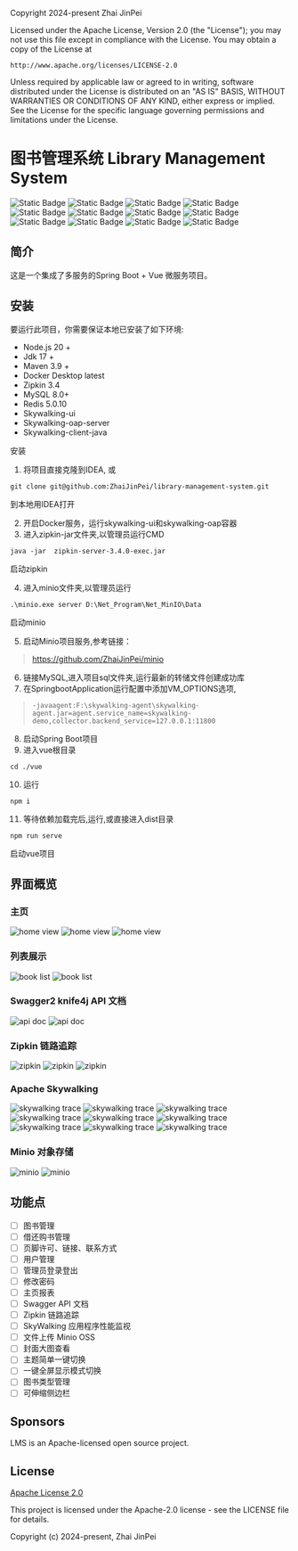 Copyright 2024-present Zhai JinPei

Licensed under the Apache License, Version 2.0 (the "License");
you may not use this file except in compliance with the License.
You may obtain a copy of the License at

    http://www.apache.org/licenses/LICENSE-2.0

Unless required by applicable law or agreed to in writing, software
distributed under the License is distributed on an "AS IS" BASIS,
WITHOUT WARRANTIES OR CONDITIONS OF ANY KIND, either express or implied.
See the License for the specific language governing permissions and
limitations under the License.

# 图书管理系统 Library Management System

![Static Badge](https://img.shields.io/badge/vue-v2.6.14-green)
![Static Badge](https://img.shields.io/badge/vue_router-v3.5.1-green)
![Static Badge](https://img.shields.io/badge/npm-v10.2.3-purple)
![Static Badge](https://img.shields.io/badge/redis-v5.0.10-yellow)
![Static Badge](https://img.shields.io/badge/spring_boot-v2.7.7-green)
![Static Badge](https://img.shields.io/badge/mysql-v8.0-blue)
![Static Badge](https://img.shields.io/badge/license-apache_2.0-%2356c606)
![Static Badge](https://img.shields.io/badge/maven-v3.9.4-red)
![Static Badge](https://img.shields.io/badge/zipkin-v3.4.0-red)
![Static Badge](https://img.shields.io/badge/element_ui-v2.15.12-green)
![Static Badge](https://img.shields.io/badge/badge-https://shields.io/badges-%235387c6)
![Static Badge](https://img.shields.io/badge/author-Zhai_JinPei-%2300a2c6)

## 简介

这是一个集成了多服务的Spring Boot + Vue 微服务项目。

## 安装

要运行此项目，你需要保证本地已安装了如下环境:

- Node.js 20 +
- Jdk 17 +
- Maven 3.9 +
- Docker Desktop latest
- Zipkin 3.4
- MySQL 8.0+
- Redis 5.0.10
- Skywalking-ui
- Skywalking-oap-server
- Skywalking-client-java

安装

1. 将项目直接克隆到IDEA, 或

```shell
git clone git@github.com:ZhaiJinPei/library-management-system.git
``` 

到本地用IDEA打开

2. 开启Docker服务，运行skywalking-ui和skywalking-oap容器
3. 进入zipkin-jar文件夹,以管理员运行CMD

```shell
java -jar  zipkin-server-3.4.0-exec.jar
```

启动zipkin

4. 进入minio文件夹,以管理员运行

```shell
.\minio.exe server D:\Net_Program\Net_MinIO\Data
```

启动minio

5. 启动Minio项目服务,参考链接：

> https://github.com/ZhaiJinPei/minio

6. 链接MySQL,进入项目sql文件夹,运行最新的转储文件创建成功库
7. 在SpringbootApplication运行配置中添加VM_OPTIONS选项,

> `-javaagent:F:\skywalking-agent\skywalking-agent.jar=agent.service_name=skywalking-demo,collector.backend_service=127.0.0.1:11800 `

8. 启动Spring Boot项目
9. 进入vue根目录

```shell
cd ./vue
```

10. 运行

```shell
npm i
```

11. 等待依赖加载完后,运行,或直接进入dist目录

```shell
npm run serve
```

启动vue项目

## 界面概览

### 主页

<img src="images/views/homen.png" alt="home view">

<img src="images/views/HomeView.png" alt="home view">

<img src="images/darkth.png" alt="home view">

### 列表展示

<img src="images/views/bookList.png" alt="book list">

<img src="images/views/categoryList.png" alt="book list">

### Swagger2 knife4j API 文档

<img src="images/views/apidocs.png" alt="api doc">

<img src="images/apitest.png" alt="api doc">

### Zipkin 链路追踪

<img src="images/zipkin.png" alt="zipkin">

<img src="images/zipkin2.png" alt="zipkin">

<img src="images/views/zipkintrace.png" alt="zipkin">

### Apache Skywalking

<img src="images/views/skywalkingtrace.png" alt="skywalking trace">

<img src="images/apdex.png" alt="skywalking trace">

<img src="images/strace.png" alt="skywalking trace">

<img src="images/mysqltrace.png" alt="skywalking trace">

<img src="images/table.png" alt="skywalking trace">

<img src="images/topo.png" alt="skywalking trace">

<img src="images/trace3.png" alt="skywalking trace">

<img src="images/tree.png" alt="skywalking trace">

<img src="images/jvm.png" alt="skywalking trace">

### Minio 对象存储

<img src="images/views/files.png" alt="minio">

<img src="images/views/minio buckets.png" alt="minio">

## 功能点

- [ ] 图书管理
- [ ] 借还购书管理
- [ ] 页脚许可、链接、联系方式
- [ ] 用户管理
- [ ] 管理员登录登出
- [ ] 修改密码
- [ ] 主页报表
- [ ] Swagger API 文档
- [ ] Zipkin 链路追踪
- [ ] SkyWalking 应用程序性能监视
- [ ] 文件上传 Minio OSS
- [ ] 封面大图查看
- [ ] 主题简单一键切换
- [ ] 一键全屏显示模式切换
- [ ] 图书类型管理
- [ ] 可伸缩侧边栏

## Sponsors

LMS is an Apache-licensed open source project.

## License

[Apache License 2.0](https://www.apache.org/licenses/LICENSE-2.0)

This project is licensed under the Apache-2.0 license - see the LICENSE file for details.

Copyright (c) 2024-present, Zhai JinPei 
